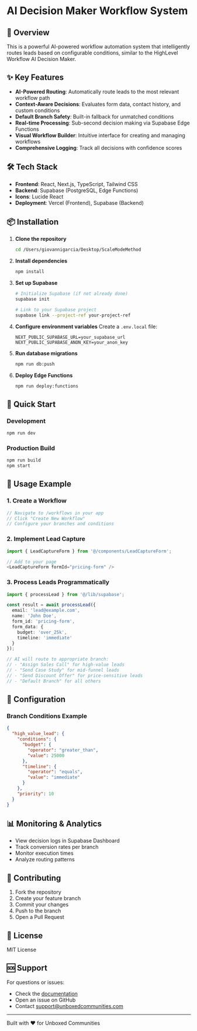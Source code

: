 # AI Decision Maker Workflow System

## 🚀 Overview

This is a powerful AI-powered workflow automation system that intelligently routes leads based on configurable conditions, similar to the HighLevel Workflow AI Decision Maker.

## ✨ Key Features

- **AI-Powered Routing**: Automatically route leads to the most relevant workflow path
- **Context-Aware Decisions**: Evaluates form data, contact history, and custom conditions
- **Default Branch Safety**: Built-in fallback for unmatched conditions
- **Real-time Processing**: Sub-second decision making via Supabase Edge Functions
- **Visual Workflow Builder**: Intuitive interface for creating and managing workflows
- **Comprehensive Logging**: Track all decisions with confidence scores

## 🛠️ Tech Stack

- **Frontend**: React, Next.js, TypeScript, Tailwind CSS
- **Backend**: Supabase (PostgreSQL, Edge Functions)
- **Icons**: Lucide React
- **Deployment**: Vercel (Frontend), Supabase (Backend)

## 📦 Installation

1. **Clone the repository**
   ```bash
   cd /Users/giovannigarcia/Desktop/ScaleModeMethod
   ```

2. **Install dependencies**
   ```bash
   npm install
   ```

3. **Set up Supabase**
   ```bash
   # Initialize Supabase (if not already done)
   supabase init
   
   # Link to your Supabase project
   supabase link --project-ref your-project-ref
   ```

4. **Configure environment variables**
   Create a `.env.local` file:
   ```
   NEXT_PUBLIC_SUPABASE_URL=your_supabase_url
   NEXT_PUBLIC_SUPABASE_ANON_KEY=your_anon_key
   ```

5. **Run database migrations**
   ```bash
   npm run db:push
   ```

6. **Deploy Edge Functions**
   ```bash
   npm run deploy:functions
   ```

## 🚀 Quick Start

### Development
```bash
npm run dev
```

### Production Build
```bash
npm run build
npm start
```

## 📝 Usage Example

### 1. Create a Workflow
```typescript
// Navigate to /workflows in your app
// Click "Create New Workflow"
// Configure your branches and conditions
```

### 2. Implement Lead Capture
```typescript
import { LeadCaptureForm } from '@/components/LeadCaptureForm';

// Add to your page
<LeadCaptureForm formId="pricing-form" />
```

### 3. Process Leads Programmatically
```typescript
import { processLead } from '@/lib/supabase';

const result = await processLead({
  email: 'lead@example.com',
  name: 'John Doe',
  form_id: 'pricing-form',
  form_data: {
    budget: 'over_25k',
    timeline: 'immediate'
  }
});

// AI will route to appropriate branch:
// - "Assign Sales Call" for high-value leads
// - "Send Case Study" for mid-funnel leads
// - "Send Discount Offer" for price-sensitive leads
// - "Default Branch" for all others
```

## 🔧 Configuration

### Branch Conditions Example
```json
{
  "high_value_lead": {
    "conditions": {
      "budget": {
        "operator": "greater_than",
        "value": 25000
      },
      "timeline": {
        "operator": "equals",
        "value": "immediate"
      }
    },
    "priority": 10
  }
}
```

## 📊 Monitoring & Analytics

- View decision logs in Supabase Dashboard
- Track conversion rates per branch
- Monitor execution times
- Analyze routing patterns

## 🤝 Contributing

1. Fork the repository
2. Create your feature branch
3. Commit your changes
4. Push to the branch
5. Open a Pull Request

## 📄 License

MIT License

## 🆘 Support

For questions or issues:
- Check the [documentation](./docs/workflow-documentation.md)
- Open an issue on GitHub
- Contact support@unboxedcommunities.com

---

Built with ❤️ for Unboxed Communities